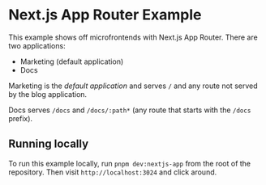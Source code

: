 # Next.js App Router Example

This example shows off microfrontends with Next.js App Router. There are two applications:

- Marketing (default application)
- Docs

Marketing is the _default application_ and serves `/` and any route not served by the blog application.

Docs serves `/docs` and `/docs/:path*` (any route that starts with the `/docs` prefix).

## Running locally

To run this example locally, run `pnpm dev:nextjs-app` from the root of the repository. Then visit `http://localhost:3024` and click around.
